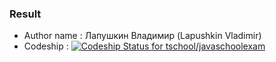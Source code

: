 ### Result ###

* Author name : Лапушкин Владимир (Lapushkin Vladimir)
* Codeship : [ ![Codeship Status for tschool/javaschoolexam](https://app.codeship.com/projects/eacd30b0-aa81-0138-0d6d-2605c9989ceb/status?branch=master)](https://app.codeship.com/projects/201451)

